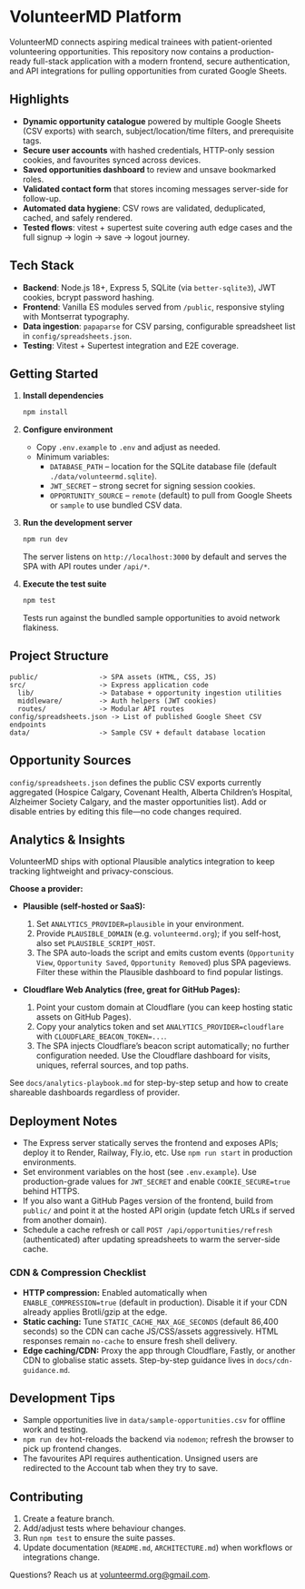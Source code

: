 # VolunteerMD Platform

VolunteerMD connects aspiring medical trainees with patient-oriented volunteering opportunities. This repository now contains a production-ready full-stack application with a modern frontend, secure authentication, and API integrations for pulling opportunities from curated Google Sheets.

## Highlights

- **Dynamic opportunity catalogue** powered by multiple Google Sheets (CSV exports) with search, subject/location/time filters, and prerequisite tags.
- **Secure user accounts** with hashed credentials, HTTP-only session cookies, and favourites synced across devices.
- **Saved opportunities dashboard** to review and unsave bookmarked roles.
- **Validated contact form** that stores incoming messages server-side for follow-up.
- **Automated data hygiene**: CSV rows are validated, deduplicated, cached, and safely rendered.
- **Tested flows**: vitest + supertest suite covering auth edge cases and the full signup → login → save → logout journey.

## Tech Stack

- **Backend**: Node.js 18+, Express 5, SQLite (via `better-sqlite3`), JWT cookies, bcrypt password hashing.
- **Frontend**: Vanilla ES modules served from `/public`, responsive styling with Montserrat typography.
- **Data ingestion**: `papaparse` for CSV parsing, configurable spreadsheet list in `config/spreadsheets.json`.
- **Testing**: Vitest + Supertest integration and E2E coverage.

## Getting Started

1. **Install dependencies**
   ```bash
   npm install
   ```

2. **Configure environment**
   - Copy `.env.example` to `.env` and adjust as needed.
   - Minimum variables:
     - `DATABASE_PATH` – location for the SQLite database file (default `./data/volunteermd.sqlite`).
     - `JWT_SECRET` – strong secret for signing session cookies.
     - `OPPORTUNITY_SOURCE` – `remote` (default) to pull from Google Sheets or `sample` to use bundled CSV data.

3. **Run the development server**
   ```bash
   npm run dev
   ```
   The server listens on `http://localhost:3000` by default and serves the SPA with API routes under `/api/*`.

4. **Execute the test suite**
   ```bash
   npm test
   ```
   Tests run against the bundled sample opportunities to avoid network flakiness.

## Project Structure

```
public/               -> SPA assets (HTML, CSS, JS)
src/                  -> Express application code
  lib/                -> Database + opportunity ingestion utilities
  middleware/         -> Auth helpers (JWT cookies)
  routes/             -> Modular API routes
config/spreadsheets.json -> List of published Google Sheet CSV endpoints
data/                 -> Sample CSV + default database location
``` 

## Opportunity Sources

`config/spreadsheets.json` defines the public CSV exports currently aggregated (Hospice Calgary, Covenant Health, Alberta Children’s Hospital, Alzheimer Society Calgary, and the master opportunities list). Add or disable entries by editing this file—no code changes required.

## Analytics & Insights

VolunteerMD ships with optional Plausible analytics integration to keep tracking lightweight and privacy-conscious.

**Choose a provider:**

- **Plausible (self-hosted or SaaS):**
  1. Set `ANALYTICS_PROVIDER=plausible` in your environment.
  2. Provide `PLAUSIBLE_DOMAIN` (e.g. `volunteermd.org`); if you self-host, also set `PLAUSIBLE_SCRIPT_HOST`.
  3. The SPA auto-loads the script and emits custom events (`Opportunity View`, `Opportunity Saved`, `Opportunity Removed`) plus SPA pageviews. Filter these within the Plausible dashboard to find popular listings.

- **Cloudflare Web Analytics (free, great for GitHub Pages):**
  1. Point your custom domain at Cloudflare (you can keep hosting static assets on GitHub Pages).
  2. Copy your analytics token and set `ANALYTICS_PROVIDER=cloudflare` with `CLOUDFLARE_BEACON_TOKEN=...`.
  3. The SPA injects Cloudflare’s beacon script automatically; no further configuration needed. Use the Cloudflare dashboard for visits, uniques, referral sources, and top paths.

See `docs/analytics-playbook.md` for step-by-step setup and how to create shareable dashboards regardless of provider.

## Deployment Notes

- The Express server statically serves the frontend and exposes APIs; deploy it to Render, Railway, Fly.io, etc. Use `npm run start` in production environments.
- Set environment variables on the host (see `.env.example`). Use production-grade values for `JWT_SECRET` and enable `COOKIE_SECURE=true` behind HTTPS.
- If you also want a GitHub Pages version of the frontend, build from `public/` and point it at the hosted API origin (update fetch URLs if served from another domain).
- Schedule a cache refresh or call `POST /api/opportunities/refresh` (authenticated) after updating spreadsheets to warm the server-side cache.

### CDN & Compression Checklist

- **HTTP compression:** Enabled automatically when `ENABLE_COMPRESSION=true` (default in production). Disable it if your CDN already applies Brotli/gzip at the edge.
- **Static caching:** Tune `STATIC_CACHE_MAX_AGE_SECONDS` (default 86,400 seconds) so the CDN can cache JS/CSS/assets aggressively. HTML responses remain `no-cache` to ensure fresh shell delivery.
- **Edge caching/CDN:** Proxy the app through Cloudflare, Fastly, or another CDN to globalise static assets. Step-by-step guidance lives in `docs/cdn-guidance.md`.

## Development Tips

- Sample opportunities live in `data/sample-opportunities.csv` for offline work and testing.
- `npm run dev` hot-reloads the backend via `nodemon`; refresh the browser to pick up frontend changes.
- The favourites API requires authentication. Unsigned users are redirected to the Account tab when they try to save.

## Contributing

1. Create a feature branch.
2. Add/adjust tests where behaviour changes.
3. Run `npm test` to ensure the suite passes.
4. Update documentation (`README.md`, `ARCHITECTURE.md`) when workflows or integrations change.

Questions? Reach us at volunteermd.org@gmail.com.
